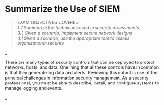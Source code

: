 # Summarize the Use of SIEM

> EXAM OBJECTIVES COVERED  
> _1.7 Summarize the techniques used in security assessments  
> 3.3 Given a scenario, implement secure network designs  
> 4.1 Given a scenario, use the appropriate tool to assess organizational security_

_

There are many types of security controls that can be deployed to protect networks, hosts, and data. One thing that all these controls have in common is that they generate log data and alerts. Reviewing this output is one of the principal challenges in information security management. As a security professional, you must be able to describe, install, and configure systems to manage logging and events.

_